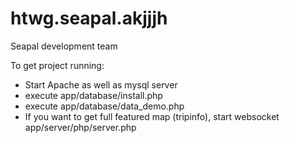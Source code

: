 htwg.seapal.akjjjh
==================

Seapal development team

To get project running:
- Start Apache as well as mysql server
- execute app/database/install.php
- execute app/database/data_demo.php
- If you want to get full featured map (tripinfo), start websocket app/server/php/server.php
